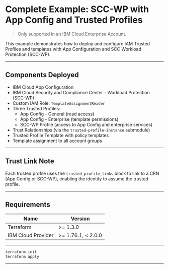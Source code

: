 # Complete Example: SCC-WP with App Config and Trusted Profiles

> Only supported in an IBM Cloud Enterprise Account.

This example demonstrates how to deploy and configure IAM Trusted Profiles and templates with App Configuration and SCC Workload Protection (SCC-WP).

---

## Components Deployed

- IBM Cloud App Configuration
- IBM Cloud Security and Compliance Center - Workload Protection (SCC-WP)
- Custom IAM Role: `TemplateAssignmentReader`
- Three Trusted Profiles:
  - App Config - General (read access)
  - App Config - Enterprise (template permissions)
  - SCC-WP Profile (access to App Config and enterprise services)
- Trust Relationships (via the `trusted-profile-instance` submodule)
- Trusted Profile Template with policy templates
- Template assignment to all account groups

---

## Trust Link Note

Each trusted profile uses the `trusted_profile_links` block to link to a CRN (App Config or SCC-WP), enabling the identity to assume the trusted profile.

---

## Requirements

| Name       | Version             |
|------------|---------------------|
| Terraform  | >= 1.3.0            |
| IBM Cloud Provider | >= 1.76.1, < 2.0.0 |

---

```bash
terraform init
terraform apply
```

---

